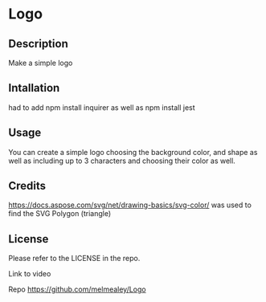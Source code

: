 # Logo

## Description
Make a simple logo


## Intallation
had to add npm install inquirer as well as npm install jest


## Usage
You can create a simple logo choosing the background color, and shape as well as including up to 3 characters and choosing their color as well.

## Credits
https://docs.aspose.com/svg/net/drawing-basics/svg-color/ was used to find the SVG Polygon (triangle)

## License
Please refer to the LICENSE in the repo.


Link to video

Repo
https://github.com/melmealey/Logo